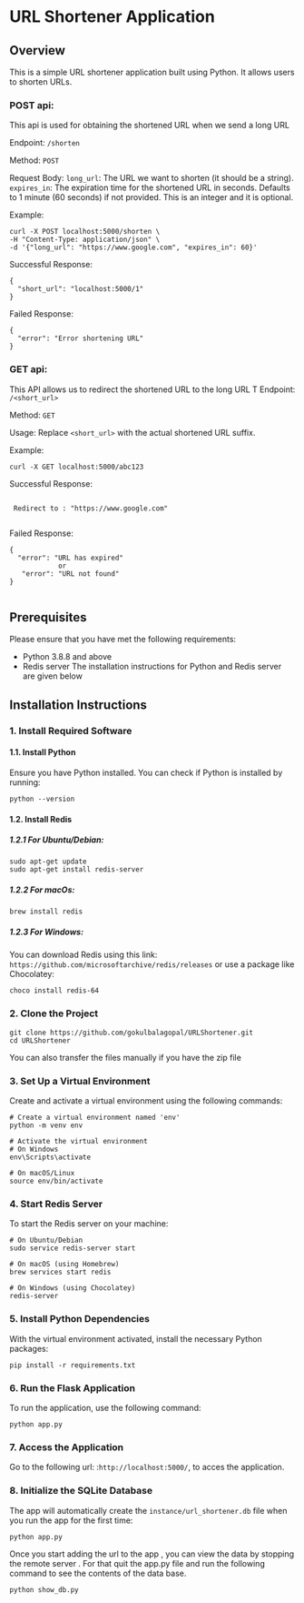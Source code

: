 #  URL Shortener Application

## Overview
This is a simple URL shortener application built using Python. It allows users to shorten URLs.

### POST api: 
This api is used for obtaining the shortened URL when we send a long URL

Endpoint: `/shorten`

Method: `POST`

Request Body:
`long_url`: The URL we want to shorten (it should be a string).
`expires_in`: The expiration time for the shortened URL in seconds. Defaults to 1 minute (60 seconds) if not provided.
            This is an integer and it is optional.

Example:
```
curl -X POST localhost:5000/shorten \
-H "Content-Type: application/json" \
-d '{"long_url": "https://www.google.com", "expires_in": 60}'
```
Successful Response:
```
{
  "short_url": "localhost:5000/1"
}

```
Failed Response:
```
{
  "error": "Error shortening URL"
}

```

### GET api: 
This API allows us to redirect the shortened URL to the long URL
T
Endpoint: `/<short_url>`

Method: `GET`

Usage: Replace `<short_url>` with the actual shortened URL suffix.

Example:
```
curl -X GET localhost:5000/abc123

```


Successful Response:
```

 Redirect to : "https://www.google.com"


```


Failed Response:
```
{
  "error": "URL has expired" 
            or
   "error": "URL not found" 
}


```
## Prerequisites
Please ensure that you have met the following requirements:
- Python 3.8.8 and above
- Redis server
The installation instructions for Python and Redis server are given below

## Installation Instructions

### 1. Install Required Software

#### 1.1. Install Python
Ensure you have Python installed. You can check if Python is installed by running:

```
python --version
```
#### 1.2. Install Redis

##### 1.2.1 For Ubuntu/Debian:
```
sudo apt-get update
sudo apt-get install redis-server
```
##### 1.2.2 For macOs:
```
brew install redis
```

##### 1.2.3 For Windows: 
You can download Redis using this link: `https://github.com/microsoftarchive/redis/releases`
 or use a package like Chocolatey:

```
choco install redis-64
```

### 2. Clone the Project

```
git clone https://github.com/gokulbalagopal/URLShortener.git
cd URLShortener
```
You can also transfer the files manually if you have the zip file


### 3. Set Up a Virtual Environment
Create and activate a virtual environment using the following commands:

```
# Create a virtual environment named 'env'
python -m venv env

# Activate the virtual environment
# On Windows
env\Scripts\activate

# On macOS/Linux
source env/bin/activate

```

### 4. Start Redis Server
To start the Redis server on your machine:

```
# On Ubuntu/Debian
sudo service redis-server start

# On macOS (using Homebrew)
brew services start redis

# On Windows (using Chocolatey)
redis-server
```

### 5. Install Python Dependencies
With the virtual environment activated, install the necessary Python packages:

```
pip install -r requirements.txt

```

### 6. Run the Flask Application
To run the application, use the following command:
```
python app.py

```

### 7. Access the Application
Go to the following url: :`http://localhost:5000/`, to acces the application.


### 8. Initialize the SQLite Database
The app will automatically create the `instance/url_shortener.db` file when you run the app for the first time:

```
python app.py
```
Once you start adding the url to the app , you can view the data by stopping the remote server . For that quit the app.py file 
and run the following command to see the contents of the data base.

```
python show_db.py
```




